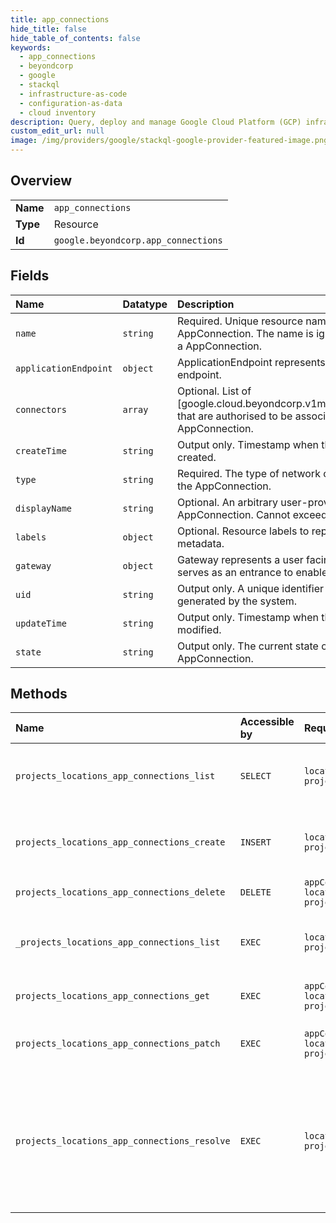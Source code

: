 ```yaml
---
title: app_connections
hide_title: false
hide_table_of_contents: false
keywords:
  - app_connections
  - beyondcorp
  - google    
  - stackql
  - infrastructure-as-code
  - configuration-as-data
  - cloud inventory
description: Query, deploy and manage Google Cloud Platform (GCP) infrastructure and resources using SQL
custom_edit_url: null
image: /img/providers/google/stackql-google-provider-featured-image.png
---
```

  
    

## Overview
<table><tbody>
<tr><td><b>Name</b></td><td><code>app_connections</code></td></tr>
<tr><td><b>Type</b></td><td>Resource</td></tr>
<tr><td><b>Id</b></td><td><code>google.beyondcorp.app_connections</code></td></tr>
</tbody></table>

## Fields
| Name | Datatype | Description |
|:-----|:---------|:------------|
| `name` | `string` | Required. Unique resource name of the AppConnection. The name is ignored when creating a AppConnection. |
| `applicationEndpoint` | `object` | ApplicationEndpoint represents a remote application endpoint. |
| `connectors` | `array` | Optional. List of [google.cloud.beyondcorp.v1main.Connector.name] that are authorised to be associated with this AppConnection. |
| `createTime` | `string` | Output only. Timestamp when the resource was created. |
| `type` | `string` | Required. The type of network connectivity used by the AppConnection. |
| `displayName` | `string` | Optional. An arbitrary user-provided name for the AppConnection. Cannot exceed 64 characters. |
| `labels` | `object` | Optional. Resource labels to represent user provided metadata. |
| `gateway` | `object` | Gateway represents a user facing component that serves as an entrance to enable connectivity. |
| `uid` | `string` | Output only. A unique identifier for the instance generated by the system. |
| `updateTime` | `string` | Output only. Timestamp when the resource was last modified. |
| `state` | `string` | Output only. The current state of the AppConnection. |
## Methods
| Name | Accessible by | Required Params | Description |
|:-----|:--------------|:----------------|:------------|
| `projects_locations_app_connections_list` | `SELECT` | `locationsId, projectsId` | Lists AppConnections in a given project and location. |
| `projects_locations_app_connections_create` | `INSERT` | `locationsId, projectsId` | Creates a new AppConnection in a given project and location. |
| `projects_locations_app_connections_delete` | `DELETE` | `appConnectionsId, locationsId, projectsId` | Deletes a single AppConnection. |
| `_projects_locations_app_connections_list` | `EXEC` | `locationsId, projectsId` | Lists AppConnections in a given project and location. |
| `projects_locations_app_connections_get` | `EXEC` | `appConnectionsId, locationsId, projectsId` | Gets details of a single AppConnection. |
| `projects_locations_app_connections_patch` | `EXEC` | `appConnectionsId, locationsId, projectsId` | Updates the parameters of a single AppConnection. |
| `projects_locations_app_connections_resolve` | `EXEC` | `locationsId, projectsId` | Resolves AppConnections details for a given AppConnector. An internal method called by a connector to find AppConnections to connect to. |
